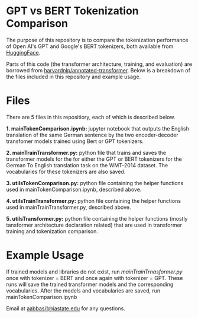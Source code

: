 # GPT vs BERT Tokenization Comparison

The purpose of this repository is to  compare the tokenization performance of Open AI's GPT and Google's BERT tokenizers, both available from [HuggingFace](https://huggingface.co/docs/transformers/v4.48.0/en/main_classes/tokenizer#transformers.PreTrainedTokenizer).
 
Parts of this code (the transformer architecture, training, and evaluation) are borrowed from [harvardnlp/annotated-transformer](https://github.com/harvardnlp/annotated-transformer). Below is a breakdown of the files included in this repository and example usage.

# Files
There are 5 files in this repositiory, each of which is described below.

**1. mainTokenComparison.ipynb:** jupyter notebook that outputs the English translation of the same German sentence by the two encoder-decoder transfomer models trained using Bert or GPT tokenizers.

**2. mainTrainTransformer.py:**  python file that trains and saves the transformer models for the  for either the GPT or BERT tokenizers for the German To English translation task on the WMT-2014 dataset. The vocabularies for these tokenizers are also saved.

**3. utilsTokenComparison.py:** python file  containing the helper functions used in mainTokenComparison.ipynb, described above.

**4. utilsTrainTransformer.py:** python file containing the helper functions used in mainTrainTransformer.py, described above.

**5. utilsTransformer.py:** python file containing the helper functions (mostly tansformer architecture declaration related) that are used in transformer training and tokenization comparison. 

# Example Usage
If trained models and libraries do not exist, run *mainTrainTrnasformer.py* once with tokenizer = BERT and once again with tokenizer = GPT. These runs will save the trained transformer models and the corresponding vocabularies. After the models and vocabularies are saved, run mainTokenComparison.ipynb


Email at aabbasi1@iastate.edu for any questions.
